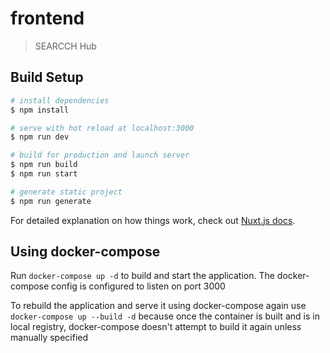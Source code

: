 # frontend

> SEARCCH Hub

## Build Setup

```bash
# install dependencies
$ npm install

# serve with hot reload at localhost:3000
$ npm run dev

# build for production and launch server
$ npm run build
$ npm run start

# generate static project
$ npm run generate
```

For detailed explanation on how things work, check out [Nuxt.js docs](https://nuxtjs.org).

## Using docker-compose

Run `docker-compose up -d` to build and start the application. The docker-compose config is configured to listen on port 3000

To rebuild the application and serve it using docker-compose again use `docker-compose up --build -d` because once the container is built and is in local registry, docker-compose doesn't attempt to build it again unless manually specified
